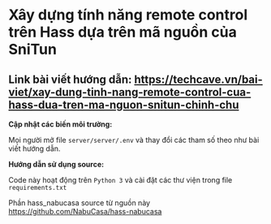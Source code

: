 # Xây dựng tính năng remote control trên Hass dựa trên mã nguồn của SniTun

## Link bài viết hướng dẫn: https://techcave.vn/bai-viet/xay-dung-tinh-nang-remote-control-cua-hass-dua-tren-ma-nguon-snitun-chinh-chu

**Cập nhật các biến môi trường:**

Mọi người mở file `server/server/.env` và thay đổi các tham số theo như bài viết hướng dẫn.


**Hướng dẫn sử dụng source:**

Code này hoạt động trên `Python 3` và cài đặt các thư viện trong file `requirements.txt`

Phần hass_nabucasa source từ nguồn này https://github.com/NabuCasa/hass-nabucasa